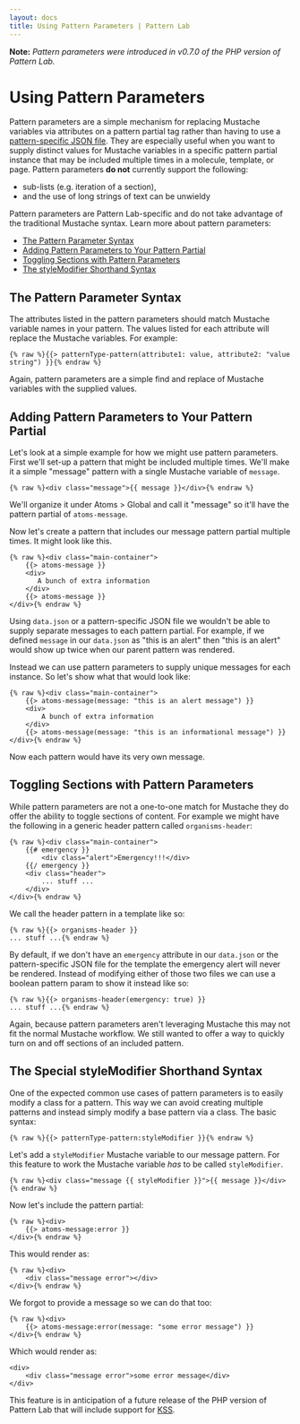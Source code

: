 ```yaml
---
layout: docs
title: Using Pattern Parameters | Pattern Lab
---
```


**Note:** *Pattern parameters were introduced in v0.7.0 of the PHP version of Pattern Lab.*

# Using Pattern Parameters

Pattern parameters are a simple mechanism for replacing Mustache variables via attributes on a pattern partial tag rather than having to use a [pattern-specific JSON file](/docs/data-pattern-specific.html). They are especially useful when you want to supply distinct values for Mustache variables in a specific pattern partial instance that may be included multiple times in a molecule, template, or page. Pattern parameters **do not** currently support the following:

* sub-lists (e.g. iteration of a section),
* and the use of long strings of text can be unwieldy

Pattern parameters are Pattern Lab-specific and do not take advantage of the traditional Mustache syntax. Learn more about pattern parameters:

* [The Pattern Parameter Syntax](#pattern-parameter-syntax)
* [Adding Pattern Parameters to Your Pattern Partial](#adding-pattern-parameters)
* [Toggling Sections with Pattern Parameters](#toggling-sections)
* [The styleModifier Shorthand Syntax](#stylemodifier-syntax)

## <span id="pattern-parameter-syntax"></span>The Pattern Parameter Syntax 

The attributes listed in the pattern parameters should match Mustache variable names in your pattern. The values listed for each attribute will replace the Mustache variables. For example:

    {% raw %}{{> patternType-pattern(attribute1: value, attribute2: "value string") }}{% endraw %}

Again, pattern parameters are a simple find and replace of Mustache variables with the supplied values.

## <span id="adding-pattern-paramters"></span>Adding Pattern Parameters to Your Pattern Partial

Let's look at a simple example for how we might use pattern parameters. First we'll set-up a pattern that might be included multiple times. We'll make it a simple "message" pattern with a single Mustache variable of `message`.

    {% raw %}<div class="message">{{ message }}</div>{% endraw %}

We'll organize it under Atoms > Global and call it "message" so it'll have the pattern partial of `atoms-message`.

Now let's create a pattern that includes our message pattern partial multiple times. It might look like this.

    {% raw %}<div class="main-container">
        {{> atoms-message }}
        <div>
           A bunch of extra information
        </div>
        {{> atoms-message }}
    </div>{% endraw %}

Using `data.json` or a pattern-specific JSON file we wouldn't be able to supply separate messages to each pattern partial. For example, if we defined `message` in our `data.json` as "this is an alert" then "this is an alert" would show up twice when our parent pattern was rendered.

Instead we can use pattern parameters to supply unique messages for each instance. So let's show what that would look like:

    {% raw %}<div class="main-container">
        {{> atoms-message(message: "this is an alert message") }}
        <div>
            A bunch of extra information
        </div>
        {{> atoms-message(message: "this is an informational message") }}
    </div>{% endraw %}

Now each pattern would have its very own message.

## <span id="toggling-sections"></span>Toggling Sections with Pattern Parameters

While pattern parameters are not a one-to-one match for Mustache they do offer the ability to toggle sections of content. For example we might have the following in a generic header pattern called `organisms-header`:

    {% raw %}<div class="main-container">
        {{# emergency }}
            <div class="alert">Emergency!!!</div>
        {{/ emergency }}
        <div class="header">
            ... stuff ...
        </div>
    </div>{% endraw %}

We call the header pattern in a template like so:

    {% raw %}{{> organisms-header }}
    ... stuff ...{% endraw %}

By default, if we don't have an `emergency` attribute in our `data.json` or the pattern-specific JSON file for the template the emergency alert will never be rendered. Instead of modifying either of those two files we can use a boolean pattern param to show it instead like so:

    {% raw %}{{> organisms-header(emergency: true) }}
    ... stuff ...{% endraw %}

Again, because pattern parameters aren't leveraging Mustache this may not fit the normal Mustache workflow. We still wanted to offer a way to quickly turn on and off sections of an included pattern.

## <span id="stylemodifier-syntax"></span>The Special styleModifier Shorthand Syntax

One of the expected common use cases of pattern parameters is to easily modify a class for a pattern. This way we can avoid creating multiple patterns and instead simply modify a base pattern via a class. The basic syntax:

    {% raw %}{{> patternType-pattern:styleModifier }}{% endraw %}

Let's add a `styleModifier` Mustache variable to our message pattern. For this feature to work the Mustache variable *has* to be called `styleModifier`.

    {% raw %}<div class="message {{ styleModifier }}">{{ message }}</div>{% endraw %}

Now let's include the pattern partial:

    {% raw %}<div>
        {{> atoms-message:error }}
    </div>{% endraw %}

This would render as:

    {% raw %}<div>
        <div class="message error"></div>
    </div>{% endraw %}

We forgot to provide a message so we can do that too:

    {% raw %}<div>
        {{> atoms-message:error(message: "some error message") }}
    </div>{% endraw %}

Which would render as:

    <div>
        <div class="message error">some error message</div>
    </div>

This feature is in anticipation of a future release of the PHP version of Pattern Lab that will include support for [KSS](http://warpspire.com/kss/).
